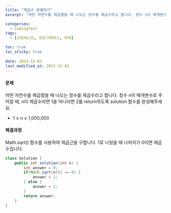 ```yaml
---
title: "제곱수 판별하기"
excerpt: "어떤 자연수를 제곱했을 때 나오는 정수를 제곱수라고 합니다. 정수 n이 매개변수로 주어질 때, n이 제곱수라면 1을 아니라면 2를 return하도록 solution 함수를 완성해주세요."

categories:
  - CodingTest
tags:
  - [코딩테스트, 프로그래머스, 자바]

toc: true
toc_sticky: true
 
date: 2023-12-03
last_modified_at: 2023-12-03
---
```


#### 문제
어떤 자연수를 제곱했을 때 나오는 정수를 제곱수라고 합니다. 정수 n이 매개변수로 주어질 때, n이 제곱수라면 1을 아니라면 2를 return하도록 solution 함수를 완성해주세요.

- 1 ≤ n ≤ 1,000,000

#### 해결과정
Math.sqrt() 함수를 사용하여 제곱근을 구합니다. 1로 나눴을 때 나머지가 0이면 제곱수입니다.

```java
class Solution {
    public int solution(int n) {
        int answer = 0;
        if(Math.sqrt(n)%1 == 0) {
            answer = 1;
        } else {
            answer = 2;
        }
        return answer;
    }
}
```